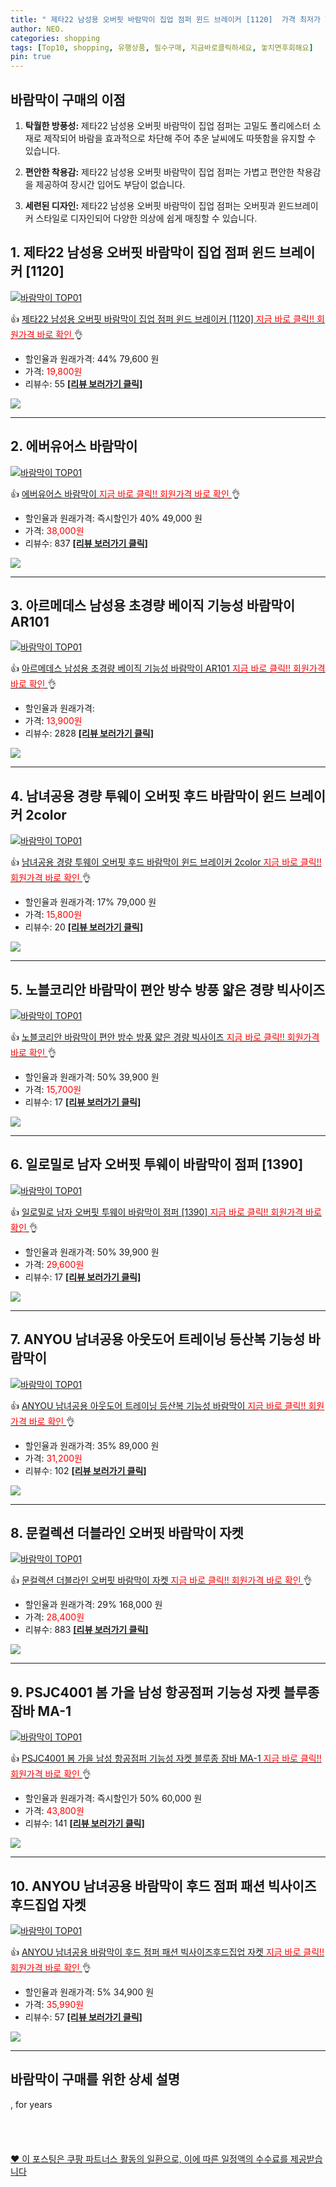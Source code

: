 ```yaml
---
title: " 제타22 남성용 오버핏 바람막이 집업 점퍼 윈드 브레이커 [1120]  가격 최저가 할인가 바람막이 최저가 추천 제품 비교"
author: NEO.
categories: shopping
tags: [Top10, shopping, 유행상품, 필수구매, 지금바로클릭하세요, 놓치면후회해요]
pin: true
---
```

## 바람막이 구매의 이점
1. **탁월한 방풍성:** 제타22 남성용 오버핏 바람막이 집업 점퍼는 고밀도 폴리에스터 소재로 제작되어 바람을 효과적으로 차단해 주어 추운 날씨에도 따뜻함을 유지할 수 있습니다.


2. **편안한 착용감:** 제타22 남성용 오버핏 바람막이 집업 점퍼는 가볍고 편안한 착용감을 제공하여 장시간 입어도 부담이 없습니다.


3. **세련된 디자인:** 제타22 남성용 오버핏 바람막이 집업 점퍼는 오버핏과 윈드브레이커 스타일로 디자인되어 다양한 의상에 쉽게 매칭할 수 있습니다.

   

## 1.  제타22 남성용 오버핏 바람막이 집업 점퍼 윈드 브레이커 [1120] 

[![바람막이 TOP01](https://thumbnail10.coupangcdn.com/thumbnails/remote/490x490ex/image/vendor_inventory/ecc9/5c84313b201a981bbc0619c241b46f0142fc0a1ea3dec969ac2bc261b022.jpg)](https://link.coupang.com/re/AFFSDP?lptag=AF3617701&subid=GithubCoopas&pageKey=6732443362&traceid=V0-153&itemId=15690334890&vendorItemId=82916287800)


👍 [ 제타22 남성용 오버핏 바람막이 집업 점퍼 윈드 브레이커 [1120]  <font color=red> 지금 바로 클릭!! 회원가격 바로 확인 </font> ](https://link.coupang.com/re/AFFSDP?lptag=AF3617701&subid=GithubCoopas&pageKey=6732443362&traceid=V0-153&itemId=15690334890&vendorItemId=82916287800) 👌 


- 할인율과 원래가격: 44%  79,600   원
- 가격: <span style='color:red'>19,800원</span>
- 리뷰수: 55  [**[리뷰 보러가기 클릭]**](https://link.coupang.com/re/AFFSDP?lptag=AF3617701&subid=GithubCoopas&pageKey=6732443362&traceid=V0-153&itemId=15690334890&vendorItemId=82916287800)

[![](/discount_price.png)](https://link.coupang.com/re/AFFSDP?lptag=AF3617701&subid=GithubCoopas&pageKey=6732443362&traceid=V0-153&itemId=15690334890&vendorItemId=82916287800)

---


   

## 2.  에버유어스 바람막이 

[![바람막이 TOP01](https://thumbnail9.coupangcdn.com/thumbnails/remote/490x490ex/image/vendor_inventory/81f3/a5f620fb26363246e2287c080fecfc52454f6ecf55f81c01117f4f71eec1.jpg)](https://link.coupang.com/re/AFFSDP?lptag=AF3617701&subid=GithubCoopas&pageKey=6893013338&traceid=V0-153&itemId=16553780375&vendorItemId=83740136813)


👍 [ 에버유어스 바람막이  <font color=red> 지금 바로 클릭!! 회원가격 바로 확인 </font> ](https://link.coupang.com/re/AFFSDP?lptag=AF3617701&subid=GithubCoopas&pageKey=6893013338&traceid=V0-153&itemId=16553780375&vendorItemId=83740136813) 👌 


- 할인율과 원래가격: 즉시할인가 40%  49,000   원
- 가격: <span style='color:red'>38,000원</span>
- 리뷰수: 837  [**[리뷰 보러가기 클릭]**](https://link.coupang.com/re/AFFSDP?lptag=AF3617701&subid=GithubCoopas&pageKey=6893013338&traceid=V0-153&itemId=16553780375&vendorItemId=83740136813)

[![](/discount_price.png)](https://link.coupang.com/re/AFFSDP?lptag=AF3617701&subid=GithubCoopas&pageKey=6893013338&traceid=V0-153&itemId=16553780375&vendorItemId=83740136813)

---


   

## 3.  아르메데스 남성용 초경량 베이직 기능성 바람막이 AR101 

[![바람막이 TOP01](https://thumbnail9.coupangcdn.com/thumbnails/remote/490x490ex/image/retail/images/15717265945129934-91ef0aa8-e8d6-46a4-8ab1-85a72d10aaaf.jpg)](https://link.coupang.com/re/AFFSDP?lptag=AF3617701&subid=GithubCoopas&pageKey=1082800745&traceid=V0-153&itemId=2035960287&vendorItemId=70248956125)


👍 [ 아르메데스 남성용 초경량 베이직 기능성 바람막이 AR101  <font color=red> 지금 바로 클릭!! 회원가격 바로 확인 </font> ](https://link.coupang.com/re/AFFSDP?lptag=AF3617701&subid=GithubCoopas&pageKey=1082800745&traceid=V0-153&itemId=2035960287&vendorItemId=70248956125) 👌 


- 할인율과 원래가격: 
- 가격: <span style='color:red'>13,900원</span>
- 리뷰수: 2828  [**[리뷰 보러가기 클릭]**](https://link.coupang.com/re/AFFSDP?lptag=AF3617701&subid=GithubCoopas&pageKey=1082800745&traceid=V0-153&itemId=2035960287&vendorItemId=70248956125)

[![](/discount_price.png)](https://link.coupang.com/re/AFFSDP?lptag=AF3617701&subid=GithubCoopas&pageKey=1082800745&traceid=V0-153&itemId=2035960287&vendorItemId=70248956125)

---


   

## 4.  남녀공용 경량 투웨이 오버핏 후드 바람막이 윈드 브레이커 2color 

[![바람막이 TOP01](https://thumbnail7.coupangcdn.com/thumbnails/remote/490x490ex/image/vendor_inventory/d0c5/9e7f29defc4c9ba7ad38b9559d0dc4989ff4f629c8db9c9fbe315d563f01.jpg)](https://link.coupang.com/re/AFFSDP?lptag=AF3617701&subid=GithubCoopas&pageKey=7895194121&traceid=V0-153&itemId=21624654002&vendorItemId=88675682772)


👍 [ 남녀공용 경량 투웨이 오버핏 후드 바람막이 윈드 브레이커 2color  <font color=red> 지금 바로 클릭!! 회원가격 바로 확인 </font> ](https://link.coupang.com/re/AFFSDP?lptag=AF3617701&subid=GithubCoopas&pageKey=7895194121&traceid=V0-153&itemId=21624654002&vendorItemId=88675682772) 👌 


- 할인율과 원래가격: 17%  79,000   원
- 가격: <span style='color:red'>15,800원</span>
- 리뷰수: 20  [**[리뷰 보러가기 클릭]**](https://link.coupang.com/re/AFFSDP?lptag=AF3617701&subid=GithubCoopas&pageKey=7895194121&traceid=V0-153&itemId=21624654002&vendorItemId=88675682772)

[![](/discount_price.png)](https://link.coupang.com/re/AFFSDP?lptag=AF3617701&subid=GithubCoopas&pageKey=7895194121&traceid=V0-153&itemId=21624654002&vendorItemId=88675682772)

---


   

## 5.  노블코리안 바람막이 편안 방수 방풍 얇은 경량 빅사이즈 

[![바람막이 TOP01](https://thumbnail8.coupangcdn.com/thumbnails/remote/490x490ex/image/vendor_inventory/b8fd/992c6564f3f834c4d2a5e8e1bd808a4b75b46af77af3639381ea8d181e30.jpg)](https://link.coupang.com/re/AFFSDP?lptag=AF3617701&subid=GithubCoopas&pageKey=7398409159&traceid=V0-153&itemId=19143732080&vendorItemId=82860582718)


👍 [ 노블코리안 바람막이 편안 방수 방풍 얇은 경량 빅사이즈  <font color=red> 지금 바로 클릭!! 회원가격 바로 확인 </font> ](https://link.coupang.com/re/AFFSDP?lptag=AF3617701&subid=GithubCoopas&pageKey=7398409159&traceid=V0-153&itemId=19143732080&vendorItemId=82860582718) 👌 


- 할인율과 원래가격: 50%  39,900   원
- 가격: <span style='color:red'>15,700원</span>
- 리뷰수: 17  [**[리뷰 보러가기 클릭]**](https://link.coupang.com/re/AFFSDP?lptag=AF3617701&subid=GithubCoopas&pageKey=7398409159&traceid=V0-153&itemId=19143732080&vendorItemId=82860582718)

[![](/discount_price.png)](https://link.coupang.com/re/AFFSDP?lptag=AF3617701&subid=GithubCoopas&pageKey=7398409159&traceid=V0-153&itemId=19143732080&vendorItemId=82860582718)

---


   

## 6.  일로밀로 남자 오버핏 투웨이 바람막이 점퍼 [1390] 

[![바람막이 TOP01](https://thumbnail8.coupangcdn.com/thumbnails/remote/490x490ex/image/vendor_inventory/b643/388c95ab547ca1b31d14dc7455872abc3a314b5ba76e40e7cdd03d12c0dc.jpg)](https://link.coupang.com/re/AFFSDP?lptag=AF3617701&subid=GithubCoopas&pageKey=7898666599&traceid=V0-153&itemId=21640972361&vendorItemId=88691813953)


👍 [ 일로밀로 남자 오버핏 투웨이 바람막이 점퍼 [1390]  <font color=red> 지금 바로 클릭!! 회원가격 바로 확인 </font> ](https://link.coupang.com/re/AFFSDP?lptag=AF3617701&subid=GithubCoopas&pageKey=7898666599&traceid=V0-153&itemId=21640972361&vendorItemId=88691813953) 👌 


- 할인율과 원래가격: 50%  39,900   원
- 가격: <span style='color:red'>29,600원</span>
- 리뷰수: 17  [**[리뷰 보러가기 클릭]**](https://link.coupang.com/re/AFFSDP?lptag=AF3617701&subid=GithubCoopas&pageKey=7898666599&traceid=V0-153&itemId=21640972361&vendorItemId=88691813953)

[![](/discount_price.png)](https://link.coupang.com/re/AFFSDP?lptag=AF3617701&subid=GithubCoopas&pageKey=7898666599&traceid=V0-153&itemId=21640972361&vendorItemId=88691813953)

---


   

## 7.  ANYOU 남녀공용 아웃도어 트레이닝 등산복 기능성 바람막이 

[![바람막이 TOP01](https://thumbnail10.coupangcdn.com/thumbnails/remote/490x490ex/image/vendor_inventory/dd74/91bec651835c08e8e5ccd2f2d8a8d8e2b856d06b63d5704e8f1ad701d2fe.jpg)](https://link.coupang.com/re/AFFSDP?lptag=AF3617701&subid=GithubCoopas&pageKey=7868198700&traceid=V0-153&itemId=21487152783&vendorItemId=88541233508)


👍 [ ANYOU 남녀공용 아웃도어 트레이닝 등산복 기능성 바람막이  <font color=red> 지금 바로 클릭!! 회원가격 바로 확인 </font> ](https://link.coupang.com/re/AFFSDP?lptag=AF3617701&subid=GithubCoopas&pageKey=7868198700&traceid=V0-153&itemId=21487152783&vendorItemId=88541233508) 👌 


- 할인율과 원래가격: 35%  89,000   원
- 가격: <span style='color:red'>31,200원</span>
- 리뷰수: 102  [**[리뷰 보러가기 클릭]**](https://link.coupang.com/re/AFFSDP?lptag=AF3617701&subid=GithubCoopas&pageKey=7868198700&traceid=V0-153&itemId=21487152783&vendorItemId=88541233508)

[![](/discount_price.png)](https://link.coupang.com/re/AFFSDP?lptag=AF3617701&subid=GithubCoopas&pageKey=7868198700&traceid=V0-153&itemId=21487152783&vendorItemId=88541233508)

---


   

## 8.  문컬렉션 더블라인 오버핏 바람막이 자켓 

[![바람막이 TOP01](https://thumbnail8.coupangcdn.com/thumbnails/remote/490x490ex/image/retail/images/2024/01/30/17/1/fc0fb003-208b-4fc8-9fad-c51b44cacc34.jpg)](https://link.coupang.com/re/AFFSDP?lptag=AF3617701&subid=GithubCoopas&pageKey=7465481270&traceid=V0-153&itemId=19468519288&vendorItemId=88530327956)


👍 [ 문컬렉션 더블라인 오버핏 바람막이 자켓  <font color=red> 지금 바로 클릭!! 회원가격 바로 확인 </font> ](https://link.coupang.com/re/AFFSDP?lptag=AF3617701&subid=GithubCoopas&pageKey=7465481270&traceid=V0-153&itemId=19468519288&vendorItemId=88530327956) 👌 


- 할인율과 원래가격: 29%  168,000   원
- 가격: <span style='color:red'>28,400원</span>
- 리뷰수: 883  [**[리뷰 보러가기 클릭]**](https://link.coupang.com/re/AFFSDP?lptag=AF3617701&subid=GithubCoopas&pageKey=7465481270&traceid=V0-153&itemId=19468519288&vendorItemId=88530327956)

[![](/discount_price.png)](https://link.coupang.com/re/AFFSDP?lptag=AF3617701&subid=GithubCoopas&pageKey=7465481270&traceid=V0-153&itemId=19468519288&vendorItemId=88530327956)

---


   

## 9.  PSJC4001 봄 가을 남성 항공점퍼 기능성 자켓 블루종 잠바 MA-1 

[![바람막이 TOP01](https://thumbnail8.coupangcdn.com/thumbnails/remote/490x490ex/image/vendor_inventory/f9d1/22c5f0daf58ab9357594a7324b8792d6d18b0752c2d04a365bc0f6770513.jpg)](https://link.coupang.com/re/AFFSDP?lptag=AF3617701&subid=GithubCoopas&pageKey=7675862629&traceid=V0-153&itemId=20489376927&vendorItemId=87568014222)


👍 [ PSJC4001 봄 가을 남성 항공점퍼 기능성 자켓 블루종 잠바 MA-1  <font color=red> 지금 바로 클릭!! 회원가격 바로 확인 </font> ](https://link.coupang.com/re/AFFSDP?lptag=AF3617701&subid=GithubCoopas&pageKey=7675862629&traceid=V0-153&itemId=20489376927&vendorItemId=87568014222) 👌 


- 할인율과 원래가격: 즉시할인가 50%  60,000   원
- 가격: <span style='color:red'>43,800원</span>
- 리뷰수: 141  [**[리뷰 보러가기 클릭]**](https://link.coupang.com/re/AFFSDP?lptag=AF3617701&subid=GithubCoopas&pageKey=7675862629&traceid=V0-153&itemId=20489376927&vendorItemId=87568014222)

[![](/discount_price.png)](https://link.coupang.com/re/AFFSDP?lptag=AF3617701&subid=GithubCoopas&pageKey=7675862629&traceid=V0-153&itemId=20489376927&vendorItemId=87568014222)

---


   

## 10.  ANYOU 남녀공용 바람막이 후드 점퍼 패션 빅사이즈후드집업 자켓 

[![바람막이 TOP01](https://thumbnail8.coupangcdn.com/thumbnails/remote/490x490ex/image/vendor_inventory/830e/f5abab9d734364dae563d7274580ad7d63a4d6c7aa23593b3e2bed35acb4.jpg)](https://link.coupang.com/re/AFFSDP?lptag=AF3617701&subid=GithubCoopas&pageKey=7530402890&traceid=V0-153&itemId=19770523809&vendorItemId=87377377673)


👍 [ ANYOU 남녀공용 바람막이 후드 점퍼 패션 빅사이즈후드집업 자켓  <font color=red> 지금 바로 클릭!! 회원가격 바로 확인 </font> ](https://link.coupang.com/re/AFFSDP?lptag=AF3617701&subid=GithubCoopas&pageKey=7530402890&traceid=V0-153&itemId=19770523809&vendorItemId=87377377673) 👌 


- 할인율과 원래가격: 5%  34,900   원
- 가격: <span style='color:red'>35,990원</span>
- 리뷰수: 57  [**[리뷰 보러가기 클릭]**](https://link.coupang.com/re/AFFSDP?lptag=AF3617701&subid=GithubCoopas&pageKey=7530402890&traceid=V0-153&itemId=19770523809&vendorItemId=87377377673)

[![](/discount_price.png)](https://link.coupang.com/re/AFFSDP?lptag=AF3617701&subid=GithubCoopas&pageKey=7530402890&traceid=V0-153&itemId=19770523809&vendorItemId=87377377673)

---
## 바람막이 구매를 위한 상세 설명
, for years<br><br><br><br><br> [ ❤  이 포스팅은 쿠팡 파트너스 활동의 일환으로, 이에 따른 일정액의 수수료를 제공받습니다](https://link.coupang.com/a/bcEFyh)